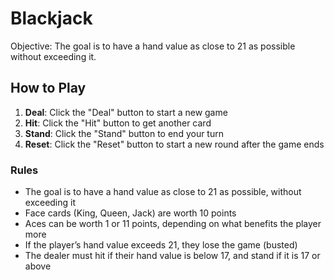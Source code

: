 # Blackjack

Objective: The goal is to have a hand value as close to 21 as possible without exceeding it.

## How to Play

1. **Deal**: Click the "Deal" button to start a new game
2. **Hit**: Click the "Hit" button to get another card
3. **Stand**: Click the "Stand" button to end your turn
4. **Reset**: Click the "Reset" button to start a new round after the game ends

### Rules

- The goal is to have a hand value as close to 21 as possible, without exceeding it
- Face cards (King, Queen, Jack) are worth 10 points
- Aces can be worth 1 or 11 points, depending on what benefits the player more
- If the player’s hand value exceeds 21, they lose the game (busted)
- The dealer must hit if their hand value is below 17, and stand if it is 17 or above

